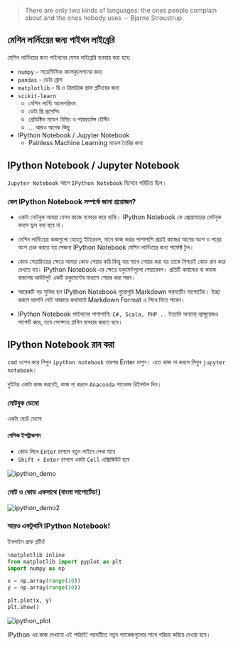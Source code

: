 > There are only two kinds of languages: the ones people complain about and the ones nobody uses
> -- Bjarne Stroustrup

## মেশিন লার্নিংয়ের জন্য পাইথন লাইব্রেরি

মেশিন লার্নিংয়ের জন্য পাইথনের যেসব লাইব্রেরি ব্যবহার করা হবে:

* `numpy` - সায়েন্টিফিক ক্যালকুলেশনের জন্য
* `pandas` - ডেটা ফ্রেম
* `matplotlib` - দ্বি ও ত্রিমাত্রিক গ্রাফ প্লটিংয়ের জন্য
*  `scikit-learn`
	* মেশিন লার্নিং অ্যালগরিদম
	* ডেটা প্রি প্রসেসিং
	* প্রেডিক্টিভ মডেল বিল্ডিং ও পারফর্মেন্স টেস্টিং
	* ... আরও অনেক কিছু
* IPython Notebook / Jupyter Notebook
	* Painless Machine Learning মডেল তৈরির জন্য


## IPython Notebook / Jupyter Notebook


`Jupyter Notebook` আগে `IPython Notebook` হিসেবে পরিচিত ছিল। 

### কেন IPython Notebook সম্পর্কে জানা প্রয়োজন?

* একটা নোটবুক আমরা যেসব কাজে ব্যবহার করে থাকি। IPython Notebook কে প্রোগ্রামারের নোটবুক বললে ভুল বলা হবে না।

* মেশিন লার্নিংয়ের কাজগুলো যেহেতু ইটারেবল, মানে কাজ করার পাশাপাশি প্রায়ই কাজের আগের অংশ ও পরের অংশ চেক করতে হয় সেজন্য IPython Notebook মেশিন লার্নিংয়ের জন্য পার্ফেক্ট টুল। 

* কোড শেয়ারিংয়ের ক্ষেত্রে আমরা কোড শেয়ার করি কিন্তু যার সাথে শেয়ার করা হয় তাকে নিশ্চয়ই কোড রান করে দেখতে হয়। IPython Notebook এর ক্ষেত্রে ডকুমেন্টগুলো শেয়ারেবল। প্রতিটি কমান্ডের বা কমান্ড বান্ডলের আউটপুট একটি ডকুমেন্টের মাধ্যমে শেয়ার করা সম্ভব।

* আরেকটি বড় সুবিধা হল IPython Notebook পুরোপুরি Markdown ফরম্যাটিং সাপোর্টেড। ইচ্ছা করলে আপনি নোট আকারে কথাবার্তা Markdown Format এ লিখে দিতে পারেন।

* IPython Notebook পাইথনের পাশাপাশি: `C#, Scala, PHP ..` ইত্যাদি অন্যান্য ল্যাঙ্গুয়েজও সাপোর্ট করে, তবে সেক্ষেত্রে  প্লাগিন ব্যবহার করতে হবে।

## IPython Notebook রান করা
`cmd` ওপেন করে লিখুন `ipython notebook` তারপর Enter চাপুন। এতে কাজ না করলে লিখুন `jupyter notebook`।

দুইটার একটা কাজ করবেই, কাজ না করলে `Anaconda` প্যাকেজ রিইন্সটল দিন।

### নোটবুক ডেমো

একটা ছোট্ট ডেমো

#### বেসিক ইন্স্ট্রাকশন
* কোড লিখে `Enter` চাপলে নতুন লাইনে লেখা যাবে
* `Shift + Enter` চাপলে একটা `Cell` এক্সিকিউট হবে

![ipython_demo](http://i.imgur.com/JX1RvyC.gif)


### নোট ও কোড একসাথে (বাংলা সাপোর্টেড!)

![ipython_demo2](http://i.imgur.com/ILQIhPD.gif)

### আরও একটুখানি IPython Notebook!

ইনলাইন গ্রাফ প্লটিং!

```python
%matplotlib inline
from matplotlib import pyplot as plt
import numpy as np

x = np.array(range(10))
y = np.array(range(10))

plt.plot(x, y)
plt.show()
```

![ipython_plot](http://i.imgur.com/8j3gWiv.gif)

IPython এর কাজ দেখানো এই পর্যন্তই! পরবর্তীতে নতুন প্যাকেজগুলোর সাথে পরিচয় করিয়ে দেওয়া হবে।




